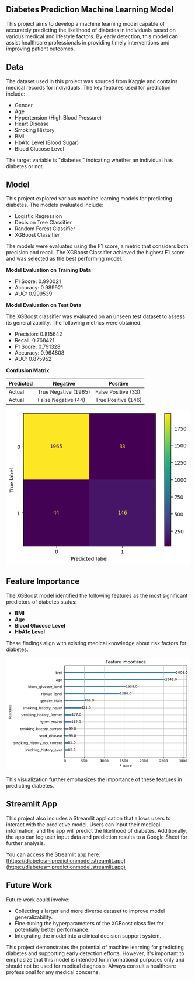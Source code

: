 ## Diabetes Prediction Machine Learning Model

This project aims to develop a machine learning model capable of accurately predicting the likelihood of diabetes in individuals based on various medical and lifestyle factors. By early detection, this model can assist healthcare professionals in providing timely interventions and improving patient outcomes.

## Data

The dataset used in this project was sourced from Kaggle and contains medical records for individuals. The key features used for prediction include:

- Gender
- Age
- Hypertension (High Blood Pressure)
- Heart Disease
- Smoking History
- BMI
- HbA1c Level (Blood Sugar)
- Blood Glucose Level

The target variable is "diabetes," indicating whether an individual has diabetes or not.

## Model

This project explored various machine learning models for predicting diabetes. The models evaluated include:

- Logistic Regression
- Decision Tree Classifier
- Random Forest Classifier
- XGBoost Classifier

The models were evaluated using the F1 score, a metric that considers both precision and recall. The XGBoost Classifier achieved the highest F1 score and was selected as the best performing model.

**Model Evaluation on Training Data**

- F1 Score: 0.990021
- Accuracy: 0.989921
- AUC: 0.999539

**Model Evaluation on Test Data**

The XGBoost classifier was evaluated on an unseen test dataset to assess its generalizability. The following metrics were obtained:

- Precision: 0.815642
- Recall: 0.768421
- F1 Score: 0.791328
- Accuracy: 0.964808
- AUC: 0.875952

**Confusion Matrix**

| Predicted | Negative             | Positive            |
| --------- | -------------------- | ------------------- |
| Actual    | True Negative (1965) | False Positive (33) |
| Actual    | False Negative (44)  | True Positive (146) |


![feature importance](https://github.com/duyilemi/diabetes_prediction_model/blob/master/confusion%20matrix.png?raw=true)

## Feature Importance

The XGBoost model identified the following features as the most significant predictors of diabetes status:

- **BMI**
- **Age**
- **Blood Glucose Level**
- **HbA1c Level**

These findings align with existing medical knowledge about risk factors for diabetes.

![feature importance](https://github.com/duyilemi/diabetes_prediction_model/blob/master/feature_importance.png?raw=true)

This visualization further emphasizes the importance of these features in predicting diabetes.

## Streamlit App

This project also includes a Streamlit application that allows users to interact with the predictive model. Users can input their medical information, and the app will predict the likelihood of diabetes. Additionally, the app can log user input data and prediction results to a Google Sheet for further analysis.

You can access the Streamlit app here: [https://diabetesmlpredictionmodel.streamlit.app](https://diabetesmlpredictionmodel.streamlit.app)

## Future Work

Future work could involve:

- Collecting a larger and more diverse dataset to improve model generalizability.
- Fine-tuning the hyperparameters of the XGBoost classifier for potentially better performance.
- Integrating the model into a clinical decision support system.

This project demonstrates the potential of machine learning for predicting diabetes and supporting early detection efforts. However, it's important to emphasize that this model is intended for informational purposes only and should not be used for medical diagnosis. Always consult a healthcare professional for any medical concerns.
